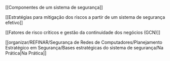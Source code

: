 [[Componentes de um sistema de segurança]]

[[Estratégias para mitigação dos riscos a partir de um sistema de segurança efetivo]]

[[Fatores de risco críticos e gestão da continuidade dos negócios (GCN)]]

[[organizar/REFINAR/Segurança de Redes de Computadores/Planejamento Estratégico em Segurança/Bases estratégicas do sistema de segurança/Na Prática|Na Prática]]
